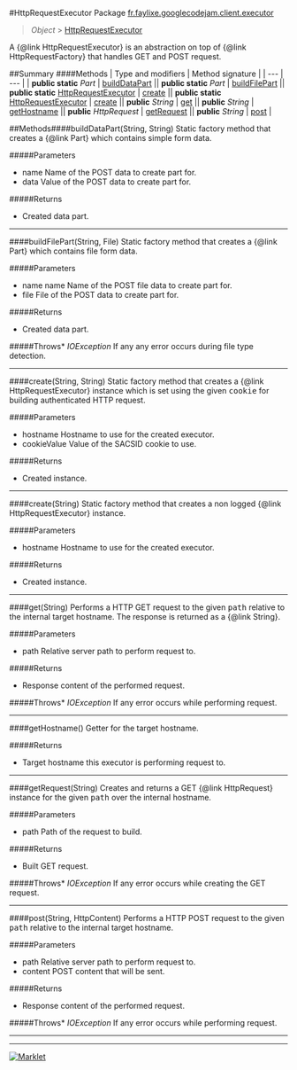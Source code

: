 #HttpRequestExecutor
Package [fr.faylixe.googlecodejam.client.executor](README.md)<br>

> *Object* > [HttpRequestExecutor](HttpRequestExecutor.md)

<p>A {@link HttpRequestExecutor} is an abstraction
 on top of {@link HttpRequestFactory} that handles
 GET and POST request.</p>

##Summary
####Methods
| Type and modifiers | Method signature |
| --- | --- |
| **public static** *Part* | [buildDataPart](#builddatapartstring-string) || **public static** *Part* | [buildFilePart](#buildfilepartstring-file) || **public static** [HttpRequestExecutor](HttpRequestExecutor.md) | [create](#createstring-string) || **public static** [HttpRequestExecutor](HttpRequestExecutor.md) | [create](#createstring) || **public** *String* | [get](#getstring) || **public** *String* | [getHostname](#gethostname) || **public** *HttpRequest* | [getRequest](#getrequeststring) || **public** *String* | [post](#poststring-httpcontent) |

##Methods####buildDataPart(String, String)
Static factory method that creates a {@link Part} which contains
 simple form data.

#####Parameters
* name Name of the POST data to create part for.
* data Value of the POST data to create part for.

#####Returns
* Created data part.

---

####buildFilePart(String, File)
Static factory method that creates a {@link Part} which contains
 file form data.

#####Parameters
* name name Name of the POST file data to create part for.
* file File of the POST data to create part for.

#####Returns
* Created data part.

#####Throws* *IOException* If any any error occurs during file type detection.

---

####create(String, String)
Static factory method that creates a {@link HttpRequestExecutor} instance
 which is set using the given <tt>cookie</tt> for building authenticated
 HTTP request.

#####Parameters
* hostname Hostname to use for the created executor.
* cookieValue Value of the SACSID cookie to use.

#####Returns
* Created instance.

---

####create(String)
Static factory method that creates a non logged
 {@link HttpRequestExecutor} instance.

#####Parameters
* hostname Hostname to use for the created executor.

#####Returns
* Created instance.

---

####get(String)
Performs a HTTP GET request to the given <tt>path</tt>
 relative to the internal target hostname. The response
 is returned as a {@link String}.

#####Parameters
* path Relative server path to perform request to.

#####Returns
* Response content of the performed request.

#####Throws* *IOException* If any error occurs while performing request.

---

####getHostname()
Getter for the target hostname.

#####Returns
* Target hostname this executor is performing request to.

---

####getRequest(String)
Creates and returns a GET {@link HttpRequest} instance
 for the given <tt>path</tt> over the internal hostname.

#####Parameters
* path Path of the request to build.

#####Returns
* Built GET request.

#####Throws* *IOException* If any error occurs while creating the GET request.

---

####post(String, HttpContent)
Performs a HTTP POST request to the given <tt>path</tt>
 relative to the internal target hostname.

#####Parameters
* path Relative server path to perform request to.
* content POST content that will be sent.

#####Returns
* Response content of the performed request.

#####Throws* *IOException* If any error occurs while performing request.

---

---

[![Marklet](https://img.shields.io/badge/Generated%20by-Marklet-green.svg)](https://github.com/Faylixe/marklet)